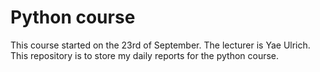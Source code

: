 # Python course
This course started on the 23rd of September.
The lecturer is Yae Ulrich.
This repository is to store my daily reports for the python course.
